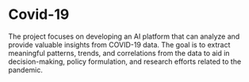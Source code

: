 # Covid-19
The project focuses on developing an AI platform that can analyze and provide valuable insights from COVID-19 data. The goal is to extract meaningful patterns, trends, and correlations from the data to aid in decision-making, policy formulation, and research efforts related to the pandemic.
